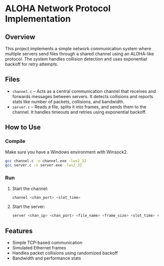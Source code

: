 # ALOHA Network Protocol Implementation

## Overview
This project implements a simple network communication system where multiple servers send files through a shared channel using an ALOHA-like protocol. The system handles collision detection and uses exponential backoff for retry attempts.

## Files

- `channel.c` – Acts as a central communication channel that receives and forwards messages between servers. It detects collisions and reports stats like number of packets, collisions, and bandwidth.
- `server.c` – Reads a file, splits it into frames, and sends them to the channel. It handles timeouts and retries using exponential backoff.

## How to Use

### Compile

Make sure you have a Windows environment with Winsock2.

```bash
gcc channel.c -o channel.exe -lws2_32
gcc server.c -o server.exe -lws2_32
```

### Run

1. Start the channel:
   ```bash
   channel <chan_port> <slot_time>
   ```

2. Start the server:
   ```bash
   server <chan_ip> <chan_port> <file_name> <frame_size> <slot_time> <seed> <timeout>
   ```

## Features

- Simple TCP-based communication
- Simulated Ethernet frames
- Handles packet collisions using randomized backoff
- Bandwidth and performance stats
